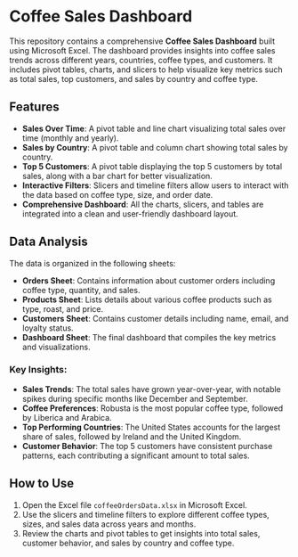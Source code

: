 # Coffee Sales Dashboard

This repository contains a comprehensive **Coffee Sales Dashboard** built using Microsoft Excel. The dashboard provides insights into coffee sales trends across different years, countries, coffee types, and customers. It includes pivot tables, charts, and slicers to help visualize key metrics such as total sales, top customers, and sales by country and coffee type.

## Features
- **Sales Over Time**: A pivot table and line chart visualizing total sales over time (monthly and yearly).
- **Sales by Country**: A pivot table and column chart showing total sales by country.
- **Top 5 Customers**: A pivot table displaying the top 5 customers by total sales, along with a bar chart for better visualization.
- **Interactive Filters**: Slicers and timeline filters allow users to interact with the data based on coffee type, size, and order date.
- **Comprehensive Dashboard**: All the charts, slicers, and tables are integrated into a clean and user-friendly dashboard layout.

## Data Analysis
The data is organized in the following sheets:
- **Orders Sheet**: Contains information about customer orders including coffee type, quantity, and sales.
- **Products Sheet**: Lists details about various coffee products such as type, roast, and price.
- **Customers Sheet**: Contains customer details including name, email, and loyalty status.
- **Dashboard Sheet**: The final dashboard that compiles the key metrics and visualizations.

### Key Insights:
- **Sales Trends**: The total sales have grown year-over-year, with notable spikes during specific months like December and September.
- **Coffee Preferences**: Robusta is the most popular coffee type, followed by Liberica and Arabica.
- **Top Performing Countries**: The United States accounts for the largest share of sales, followed by Ireland and the United Kingdom.
- **Customer Behavior**: The top 5 customers have consistent purchase patterns, each contributing a significant amount to total sales.

## How to Use
1. Open the Excel file `coffeeOrdersData.xlsx` in Microsoft Excel.
2. Use the slicers and timeline filters to explore different coffee types, sizes, and sales data across years and months.
3. Review the charts and pivot tables to get insights into total sales, customer behavior, and sales by country and coffee type.
